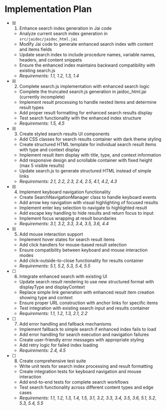 # Implementation Plan

- [x] 1. Enhance search index generation in Jai code






  - Analyze current search index generation in `src/jaidoc/jaidoc_html.jai`
  - Modify Jai code to generate enhanced search index with content and items fields
  - Update search index to include procedure names, variable names, headers, and content snippets
  - Ensure the enhanced index maintains backward compatibility with existing search.js
  - _Requirements: 1.1, 1.2, 1.3, 1.4_

- [x] 2. Complete search.js implementation with enhanced search logic


  - Complete the truncated search.js generation in jaidoc_html.jai (currently incomplete)
  - Implement result processing to handle nested items and determine result types
  - Add proper result formatting for enhanced search results display
  - Test search functionality with the enhanced index structure
  - _Requirements: 1.5, 4.5_

- [x] 3. Create styled search results UI components









  - Add CSS classes for search results container with dark theme styling
  - Create structured HTML template for individual search result items with type and context display
  - Implement result item display with title, type, and context information
  - Add responsive design and scrollable container with fixed height (max 5 visible results)
  - Update search.js to generate structured HTML instead of simple links
  - _Requirements: 2.1, 2.2, 2.3, 2.4, 2.5, 4.1, 4.2, 4.3_

- [x] 4. Implement keyboard navigation functionality





  - Create SearchNavigationManager class to handle keyboard events
  - Add arrow key navigation with visual highlighting of focused results
  - Implement enter key selection to navigate to highlighted result
  - Add escape key handling to hide results and return focus to input
  - Implement focus wrapping at result boundaries
  - _Requirements: 3.1, 3.2, 3.3, 3.4, 3.5, 3.6, 4.4_

- [x] 5. Add mouse interaction support





  - Implement hover states for search result items
  - Add click handlers for mouse-based result selection
  - Ensure compatibility between keyboard and mouse interaction modes
  - Add click-outside-to-close functionality for results container
  - _Requirements: 5.1, 5.2, 5.3, 5.4, 5.5_

- [ ] 6. Integrate enhanced search with existing UI
  - Update search result rendering to use new structured format with displayType and displayContext
  - Replace simple link generation with enhanced result item creation showing type and context
  - Ensure proper URL construction with anchor links for specific items
  - Test integration with existing search input and results container
  - _Requirements: 1.1, 1.2, 1.3, 2.1, 2.2_

- [ ] 7. Add error handling and fallback mechanisms
  - Implement fallback to simple search if enhanced index fails to load
  - Add error handling for search execution and navigation failures
  - Create user-friendly error messages with appropriate styling
  - Add retry logic for failed index loading
  - _Requirements: 2.4, 4.5_

- [ ] 8. Create comprehensive test suite
  - Write unit tests for search index processing and result formatting
  - Create integration tests for keyboard navigation and mouse interaction
  - Add end-to-end tests for complete search workflows
  - Test search functionality across different content types and edge cases
  - _Requirements: 1.1, 1.2, 1.3, 1.4, 1.5, 3.1, 3.2, 3.3, 3.4, 3.5, 3.6, 5.1, 5.2, 5.3, 5.4, 5.5_